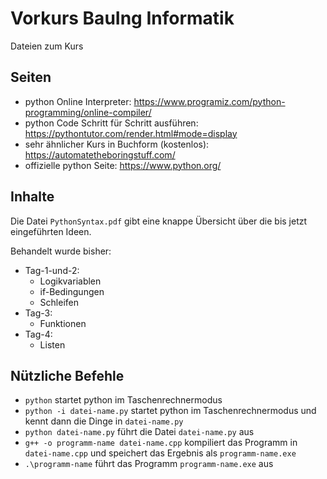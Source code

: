 # Vorkurs BauIng Informatik
Dateien zum Kurs

## Seiten
- python Online Interpreter: https://www.programiz.com/python-programming/online-compiler/
- python Code Schritt für Schritt ausführen: https://pythontutor.com/render.html#mode=display
- sehr ähnlicher Kurs in Buchform (kostenlos): https://automatetheboringstuff.com/
- offizielle python Seite: https://www.python.org/

## Inhalte
Die Datei `PythonSyntax.pdf` gibt eine knappe Übersicht über die bis jetzt eingeführten Ideen.

Behandelt wurde bisher:
- Tag-1-und-2: 
    + Logikvariablen
    + if-Bedingungen
    + Schleifen
- Tag-3:
    + Funktionen
- Tag-4:
    + Listen
    
## Nützliche Befehle
- `python` startet python im Taschenrechnermodus
- `python -i datei-name.py` startet python im Taschenrechnermodus und kennt dann die Dinge in `datei-name.py`
- `python datei-name.py` führt die Datei `datei-name.py` aus
- `g++ -o programm-name datei-name.cpp` kompiliert das Programm in `datei-name.cpp` und speichert das Ergebnis als `programm-name.exe`
- `.\programm-name` führt das Programm `programm-name.exe` aus

